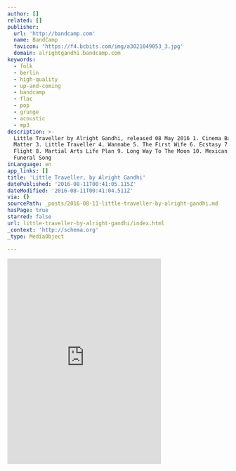 ```yaml
---
author: []
related: []
publisher:
  url: 'http://bandcamp.com'
  name: BandCamp
  favicon: 'https://f4.bcbits.com/img/a3021049053_3.jpg'
  domain: alrightgandhi.bandcamp.com
keywords:
  - folk
  - berlin
  - high-quality
  - up-and-coming
  - bandcamp
  - flac
  - pop
  - grunge
  - acoustic
  - mp3
description: >-
  Little Traveller by Alright Gandhi, released 08 May 2016 1. Cinema Bar 2. Dark
  Matter 3. Little Traveller 4. Wannabe 5. The First Wife 6. Ecstasy 7. The
  Flight 8. Martial Arts Life Plan 9. Long Way To The Moon 10. Mexican Sun
  Funeral Song
inLanguage: en
app_links: []
title: 'Little Traveller, by Alright Gandhi'
datePublished: '2016-08-11T00:41:05.115Z'
dateModified: '2016-08-11T00:41:04.511Z'
via: {}
sourcePath: _posts/2016-08-11-little-traveller-by-alright-gandhi.md
hasPage: true
starred: false
url: little-traveller-by-alright-gandhi/index.html
_context: 'http://schema.org'
_type: MediaObject

---
```

<iframe src="https://cdn.embedly.com/widgets/media.html?src=https%3A%2F%2Fbandcamp.com%2FEmbeddedPlayer%2Fv%3D2%2Falbum%3D1628208974%2Fsize%3Dlarge%2Flinkcol%3D0084B4%2Fnotracklist%3Dtrue%2Ftwittercard%3Dtrue%2F&amp;url=https%3A%2F%2Falrightgandhi.bandcamp.com%2Falbum%2Flittle-traveller&amp;image=https%3A%2F%2Ff4.bcbits.com%2Fimg%2Fa3021049053_5.jpg&amp;key=b7d04c9b404c499eba89ee7072e1c4f7&amp;type=text%2Fhtml&amp;schema=bandcamp" width="350" height="467" scrolling="no" frameborder="0" allowfullscreen="" style=""></iframe>